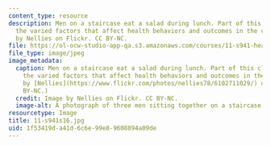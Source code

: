 ```yaml
---
content_type: resource
description: Men on a staircase eat a salad during lunch. Part of this class examines
  the varied factors that affect health behaviors and outcomes in the city. Image
  by Nellies on Flickr. CC BY-NC.
file: https://ol-ocw-studio-app-qa.s3.amazonaws.com/courses/11-s941-healthy-cities-assessing-health-impacts-of-policies-and-plans-spring-2016/1f53419da41d6c6e99e89608894a09de_11-s941s16.jpg
file_type: image/jpeg
image_metadata:
  caption: Men on a staircase eat a salad during lunch. Part of this class examines
    the varied factors that affect health behaviors and outcomes in the city. (Image
    by [Nellies](https://www.flickr.com/photos/nellies78/6102711029/) on Flickr. CC
    BY-NC.)
  credit: Image by Nellies on Flickr. CC BY-NC.
  image-alt: A photograph of three men sitting together on a staircase, eating salads.
resourcetype: Image
title: 11-s941s16.jpg
uid: 1f53419d-a41d-6c6e-99e8-9608894a09de
---
```

